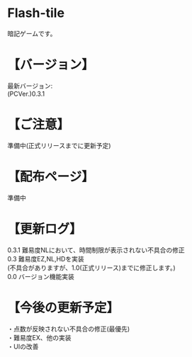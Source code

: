 # Flash-tile
暗記ゲームです。
# 【バージョン】
最新バージョン:  
(PCVer.)0.3.1
# 【ご注意】
準備中(正式リリースまでに更新予定)
# 【配布ページ】
準備中
# 【更新ログ】
0.3.1 難易度NLにおいて、時間制限が表示されない不具合の修正  
0.3 難易度EZ,NL,HDを実装  
(不具合がありますが、1.0(正式リリース)までに修正します。)   
0.0 バージョン機能実装
# 【今後の更新予定】
・点数が反映されない不具合の修正(最優先)  
・難易度EX、他の実装  
・UIの改善
